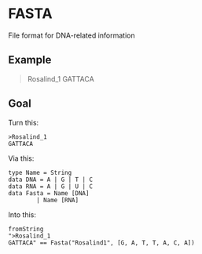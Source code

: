 # FASTA

File format for DNA-related information

## Example

>Rosalind_1
GATTACA

## Goal

Turn this: 

	>Rosalind_1
	GATTACA

Via this: 

	type Name = String
	data DNA = A | G | T | C
	data RNA = A | G | U | C
	data Fasta = Name [DNA]
			| Name [RNA] 

Into this: 

	fromString
	">Rosalind_1
	GATTACA" == Fasta("Rosalind1", [G, A, T, T, A, C, A])